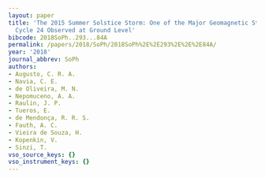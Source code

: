 ```yaml
---
layout: paper
title: 'The 2015 Summer Solstice Storm: One of the Major Geomagnetic Storms of Solar
  Cycle 24 Observed at Ground Level'
bibcode: 2018SoPh..293...84A
permalink: /papers/2018/SoPh/2018SoPh%2E%2E293%2E%2E%2E84A/
year: '2018'
journal_abbrev: SoPh
authors:
- Augusto, C. R. A.
- Navia, C. E.
- de Oliveira, M. N.
- Nepomuceno, A. A.
- Raulin, J. P.
- Tueros, E.
- de Mendonça, R. R. S.
- Fauth, A. C.
- Vieira de Souza, H.
- Kopenkin, V.
- Sinzi, T.
vso_source_keys: {}
vso_instrument_keys: {}
---
```

